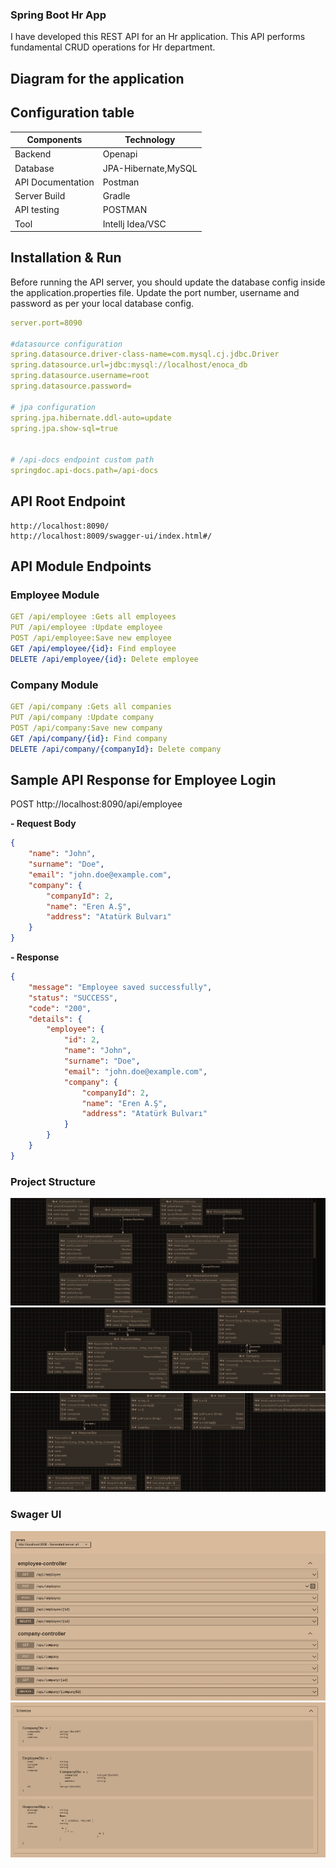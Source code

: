 ### Spring Boot Hr App
I have developed this REST API for
an Hr application. This API performs fundamental CRUD operations for Hr department.
## Diagram for the application
## Configuration table
| Components        | Technology          |
|-------------------|---------------------|
| Backend           | Openapi             |
| Database          | JPA-Hibernate,MySQL |
| API Documentation | Postman             |
| Server Build      | Gradle              |
| API testing       | POSTMAN             |
| Tool              | Intellj Idea/VSC    |

## Installation & Run
Before running the API server, you should update the database config inside the application.properties file.
Update the port number, username and password as per your local database config.

```yaml
server.port=8090

#datasource configuration
spring.datasource.driver-class-name=com.mysql.cj.jdbc.Driver
spring.datasource.url=jdbc:mysql://localhost/enoca_db
spring.datasource.username=root
spring.datasource.password=

# jpa configuration
spring.jpa.hibernate.ddl-auto=update
spring.jpa.show-sql=true


# /api-docs endpoint custom path
springdoc.api-docs.path=/api-docs

```
## API Root Endpoint
    http://localhost:8090/
	http://localhost:8009/swagger-ui/index.html#/
## API Module Endpoints
### Employee Module

```yaml
GET /api/employee :Gets all employees
PUT /api/employee :Update employee
POST /api/employee:Save new employee
GET /api/employee/{id}: Find employee
DELETE /api/employee/{id}: Delete employee
```

### Company Module

```yaml
GET /api/company :Gets all companies
PUT /api/company :Update company
POST /api/company:Save new company
GET /api/company/{id}: Find company
DELETE /api/company/{companyId}: Delete company
```
## Sample API Response for Employee Login

POST   http://localhost:8090/api/employee

**- Request Body**
```json
{
    "name": "John",
    "surname": "Doe",
    "email": "john.doe@example.com",
    "company": {
        "companyId": 2,
        "name": "Eren A.Ş",
        "address": "Atatürk Bulvarı"
    }
}
```
**- Response**

```json
{
    "message": "Employee saved successfully",
    "status": "SUCCESS",
    "code": "200",
    "details": {
        "employee": {
            "id": 2,
            "name": "John",
            "surname": "Doe",
            "email": "john.doe@example.com",
            "company": {
                "companyId": 2,
                "name": "Eren A.Ş",
                "address": "Atatürk Bulvarı"
            }
        }
    }
}
```
### Project Structure
![diagram.jpg](main%2Fresources%2Fstatic%2Fdiagram.jpg)
![diagam1.jpg](main%2Fresources%2Fstatic%2Fdiagam1.jpg)
![diagram2.jpg](main%2Fresources%2Fstatic%2Fdiagram2.jpg)
### Swager UI
![swagger.jpg](main%2Fresources%2Fstatic%2Fswagger.jpg)
![swagger1.jpg](main%2Fresources%2Fstatic%2Fswagger1.jpg)
